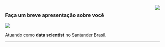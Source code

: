 <img align='right' src="https://github-readme-stats.vercel.app/api?username=henriqueLD&show_icons=true&title_color=783c00&text_color=af552e&icon_color=783c00&bg_color=f8efd4&cache_seconds=2300">

### Faça um breve apresentação sobre você

<img src="https://img.shields.io/static/v1?label=Overview&message=SEUNOME&color=f8efd4&style=for-the-badge&logo=GitHub">

<p>

<!---
Trabalhando no **Santander Brasil**<br/>
--->
  
Atuando como **data scientist** no Santander Brasil.


</p>
<hr>

<!---
henriqueLD/henriqueLD is a ✨ special ✨ repository because its `README.md` (this file) appears on your GitHub profile.
You can click the Preview link to take a look at your changes.
--->
